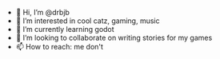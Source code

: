- 👋 Hi, I’m @drbjb
- 👀 I’m interested in cool catz, gaming, music
- 🌱 I’m currently learning godot
- 💞️ I’m looking to collaborate on writing stories for my games
- 📫 How to reach: me don't

<!---
drbjb/drbjb is a ✨ special ✨ repository because its `README.md` (this file) appears on your GitHub profile.
You can click the Preview link to take a look at your changes.
--->
